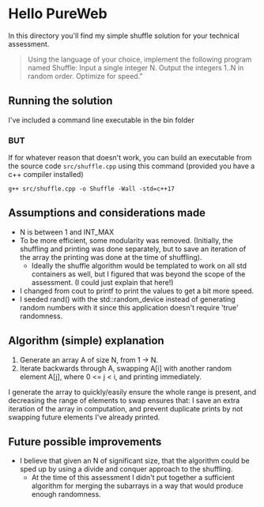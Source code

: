 # Hello PureWeb

In this directory you'll find my simple shuffle solution for your technical assessment.

>Using the language of your choice, implement the following program named Shuffle:
  > Input a single integer N.
  > Output the integers 1..N in random order.
  > Optimize for speed."

## Running the solution

I've included a command line executable in the bin folder

### BUT

If for whatever reason that doesn't work, you can build an executable from the source code `src/shuffle.cpp` using this command (provided you have a c++ compiler installed)

    g++ src/shuffle.cpp -o Shuffle -Wall -std=c++17

## Assumptions and considerations made

- N is between 1 and INT_MAX
- To be more efficient, some modularity was removed. (Initially, the shuffling and printing was done separately, but to save an iteration of the array the printing was done at the time of shuffling).
  - Ideally the shuffle algorithm would be templated to work on all std containers as well, but I figured that was beyond the scope of the assessment. (I could just explain that here!)
- I changed from cout to printf to print the values to get a bit more speed.
- I seeded rand() with the std::random_device instead of generating random numbers with it since this application doesn't require 'true' randomness.

## Algorithm (simple) explanation

1. Generate an array A of size N, from 1 -> N.
2. Iterate backwards through A, swapping A[i] with another random element A[j], where 0 <= j < i, and printing immediately.

I generate the array to quickly/easily ensure the whole range is present, and decreasing the range of elements to swap ensures that: I save an extra iteration of the array in computation, and prevent duplicate prints by not swapping future elements I've already printed.

## Future possible improvements

- I believe that given an N of significant size, that the algorithm could be sped up by using a divide and conquer approach to the shuffling.
  - At the time of this assessment I didn't put together a sufficient algorithm for merging the subarrays in a way that would produce enough randomness.
